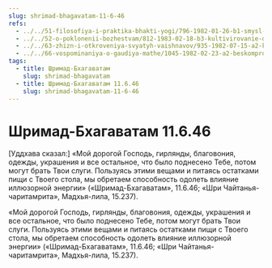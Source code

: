 ```yaml
---
slug: shrimad-bhagavatam-11-6-46
refs:
  - ../../51-filosofiya-i-praktika-bhakti-yogi/796-1982-01-26-b1-smysl-shikhi-legkij-sposob-prevzojti-mir-materii.md
  - ../../52-o-poklonenii-bozhestvam/812-1983-02-18-b3-kultivirovanie-duhovnogo-zvuka-prevyshe-archany.md
  - ../../63-zhizn-i-otkroveniya-svyatyh-vaishnavov/935-1982-07-15-a2-kalidas-pochitatel-ostatkov-pishhi-i-vody-so-stop-vajshnavov.md
  - ../../66-vospominaniya-o-gaudiya-mathe/1045-1982-02-23-a2-beskompromissnost-i-gotovnost-idti-do-kontsa-osnova-propovedi-gaudiya-matha.md
tags:
  - title: Шримад-Бхагаватам
    slug: shrimad-bhagavatam
  - title: Шримад-Бхагаватам 11.6.46
    slug: shrimad-bhagavatam-11-6-46
---
```


# Шримад-Бхагаватам 11.6.46

[Уддхава сказал:] «Мой дорогой Господь, гирлянды, благовония, одежды, украшения и все остальное, что было поднесено Тебе, потом могут брать Твои слуги. Пользуясь этими вещами и питаясь остатками пищи с Твоего стола, мы обретаем способность одолеть влияние иллюзорной энергии» («Шримад-Бхагаватам», 11.6.46; «Шри Чайтанья-чаритамрита», Мадхья-лила, 15.237).

«Мой дорогой Господь, гирлянды, благовония, одежды, украшения и все остальное, что было поднесено Тебе, потом могут брать Твои слуги. Пользуясь этими вещами и питаясь остатками пищи с Твоего стола, мы обретаем способность одолеть влияние иллюзорной энергии» («Шримад-Бхагаватам», 11.6.46; «Шри Чайтанья-чаритамрита», Мадхья-лила, 15.237).

